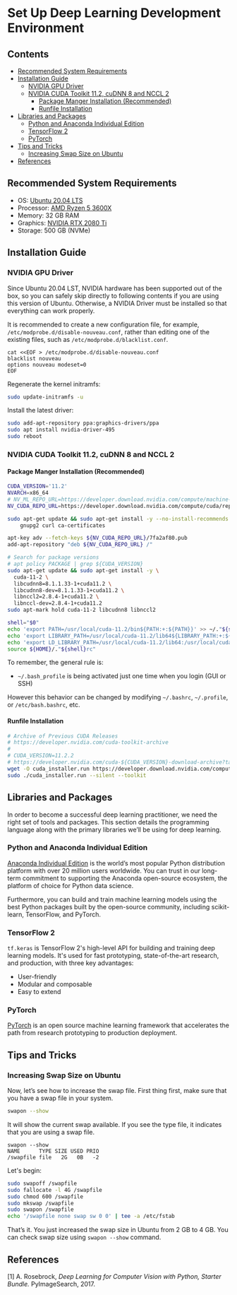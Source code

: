 # Set Up Deep Learning Development Environment <!-- omit in toc -->

## Contents <!-- omit in toc -->

- [Recommended System Requirements](#recommended-system-requirements)
- [Installation Guide](#installation-guide)
  - [NVIDIA GPU Driver](#nvidia-gpu-driver)
  - [NVIDIA CUDA Toolkit 11.2, cuDNN 8 and NCCL 2](#nvidia-cuda-toolkit-112-cudnn-8-and-nccl-2)
    - [Package Manger Installation (Recommended)](#package-manger-installation-recommended)
    - [Runfile Installation](#runfile-installation)
- [Libraries and Packages](#libraries-and-packages)
  - [Python and Anaconda Individual Edition](#python-and-anaconda-individual-edition)
  - [TensorFlow 2](#tensorflow-2)
  - [PyTorch](#pytorch)
- [Tips and Tricks](#tips-and-tricks)
  - [Increasing Swap Size on Ubuntu](#increasing-swap-size-on-ubuntu)
- [References](#references)

## Recommended System Requirements

- OS: [Ubuntu 20.04 LTS](https://ubuntu.com/download/desktop)
- Processor: [AMD Ryzen 5 3600X](https://www.amd.com/en/products/cpu/amd-ryzen-5-3600x)
- Memory: 32 GB RAM
- Graphics: [NVIDIA RTX 2080 Ti](https://www.nvidia.com/en-us/geforce/graphics-cards/rtx-2080-ti/)
- Storage: 500 GB (NVMe)

## Installation Guide

### NVIDIA GPU Driver

Since Ubuntu 20.04 LST, NVIDIA hardware has been supported out of the box, so you can safely skip directly to following contents if you are using this version of Ubuntu. Otherwise, a NVIDIA Driver must be installed so that everything can work properly.

It is recommended to create a new configuration file, for example, `/etc/modprobe.d/disable-nouveau.conf`, rather than editing one of the existing files, such as `/etc/modprobe.d/blacklist.conf`.

```
cat <<EOF > /etc/modprobe.d/disable-nouveau.conf
blacklist nouveau
options nouveau modeset=0
EOF
```

Regenerate the kernel initramfs:

```bash
sudo update-initramfs -u
```

Install the latest driver:

```bash
sudo add-apt-repository ppa:graphics-drivers/ppa
sudo apt install nvidia-driver-495
sudo reboot
```

### NVIDIA CUDA Toolkit 11.2, cuDNN 8 and NCCL 2

#### Package Manger Installation (Recommended)

```bash
CUDA_VERSION='11.2'
NVARCH=x86_64
# NV_ML_REPO_URL=https://developer.download.nvidia.com/compute/machine-learning/repos/ubuntu2004/${NVARCH}
NV_CUDA_REPO_URL=https://developer.download.nvidia.com/compute/cuda/repos/ubuntu2004/${NVARCH}

sudo apt-get update && sudo apt-get install -y --no-install-recommends \
	gnupg2 curl ca-certificates

apt-key adv --fetch-keys ${NV_CUDA_REPO_URL}/7fa2af80.pub
add-apt-repository "deb ${NV_CUDA_REPO_URL} /"

# Search for package versions
# apt policy PACKAGE | grep ${CUDA_VERSION}
sudo apt-get update && sudo apt-get install -y \
  cuda-11-2 \
  libcudnn8=8.1.1.33-1+cuda11.2 \
  libcudnn8-dev=8.1.1.33-1+cuda11.2 \
  libnccl2=2.8.4-1+cuda11.2 \
  libnccl-dev=2.8.4-1+cuda11.2
sudo apt-mark hold cuda-11-2 libcudnn8 libnccl2

shell="$0"
echo 'export PATH=/usr/local/cuda-11.2/bin${PATH:+:${PATH}}' >> ~/."${shell}rc"
echo 'export LIBRARY_PATH=/usr/local/cuda-11.2/lib64${LIBRARY_PATH:+:${LIBRARY_PATH}}' >> ~/."${shell}rc"
echo 'export LD_LIBRARY_PATH=/usr/local/cuda-11.2/lib64:/usr/local/cuda-11.2/extras/CUPTI/lib64${LD_LIBRARY_PATH:+:${LD_LIBRARY_PATH}}' >> ~/."${shell}rc"
source ${HOME}/."${shell}rc"
```

To remember, the general rule is:

- `~/.bash_profile` is being activated just one time when you login (GUI or SSH)

However this behavior can be changed by modifying `~/.bashrc`, `~/.profile`, or `/etc/bash.bashrc`, etc.

#### Runfile Installation

```bash
# Archive of Previous CUDA Releases
# https://developer.nvidia.com/cuda-toolkit-archive
#
# CUDA_VERSION=11.2.2
# https://developer.nvidia.com/cuda-${CUDA_VERSION}-download-archive?target_os=Linux&target_arch=x86_64&target_distro=Ubuntu&target_version=2004&target_type=runfilelocal
wget -O cuda_installer.run https://developer.download.nvidia.com/compute/cuda/11.2.2/local_installers/cuda_11.2.2_460.32.03_linux.run
sudo ./cuda_installer.run --silent --toolkit
```

## Libraries and Packages

In order to become a successful deep learning practitioner, we need the right set of tools and
packages. This section details the programming language along with the primary libraries we’ll be using for deep learning.

### Python and Anaconda Individual Edition

[Anaconda Individual Edition](https://www.anaconda.com/distribution/) is the world’s most popular Python distribution platform with over 20 million users worldwide. You can trust in our long-term commitment to supporting the Anaconda open-source ecosystem, the platform of choice for Python data science.

Furthermore, you can build and train machine learning models using the best Python packages built by the open-source community, including scikit-learn, TensorFlow, and PyTorch.

### TensorFlow 2

`tf.keras` is TensorFlow 2's high-level API for building and training deep learning models. It's used for fast prototyping, state-of-the-art research, and production, with three key advantages:

- User-friendly
- Modular and composable
- Easy to extend

### PyTorch

[PyTorch](https://pytorch.org/) is an open source machine learning framework that accelerates the path from research prototyping to production deployment.

## Tips and Tricks

### Increasing Swap Size on Ubuntu

Now, let’s see how to increase the swap file. First thing first, make sure that you have a swap file in your system.

```sh
swapon --show
```

It will show the current swap available. If you see the type file, it indicates that you are using a swap file.

```
swapon --show
NAME      TYPE SIZE USED PRIO
/swapfile file   2G   0B   -2
```

Let's begin:

```sh
sudo swapoff /swapfile
sudo fallocate -l 4G /swapfile
sudo chmod 600 /swapfile
sudo mkswap /swapfile
sudo swapon /swapfile
echo '/swapfile none swap sw 0 0' | tee -a /etc/fstab
```

That’s it. You just increased the swap size in Ubuntu from 2 GB to 4 GB. You can check swap size using `swapon --show` command.

## References

[1] A. Rosebrock, _Deep Learning for Computer Vision with Python, Starter Bundle._ PyImageSearch, 2017.
